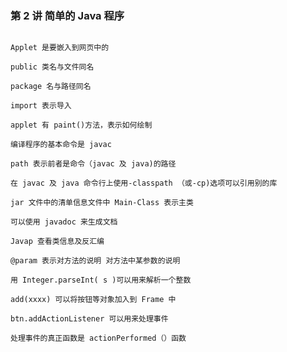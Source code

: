 <!--
 * @Description:
 * @Author: jinxiaojian
 * @Email: jinxiaojian@youxin.com
 * @LastEditors: 靳肖健
 * @Date: 2019-04-07 03:45:04
 * @LastEditTime: 2019-04-07 21:16:16
 -->

### 第 2 讲 简单的 Java 程序

```

Applet 是要嵌入到网页中的

public 类名与文件同名

package 名与路径同名

import 表示导入

applet 有 paint()方法，表示如何绘制

编译程序的基本命令是 javac

path 表示前者是命令（javac 及 java)的路径

在 javac 及 java 命令行上使用-classpath （或-cp)选项可以引用别的库

jar 文件中的清单信息文件中 Main-Class 表示主类

可以使用 javadoc 来生成文档

Javap 查看类信息及反汇编

@param 表示对方法的说明 对方法中某参数的说明

用 Integer.parseInt( s )可以用来解析一个整数

add(xxxx) 可以将按钮等对象加入到 Frame 中

btn.addActionListener 可以用来处理事件

处理事件的真正函数是 actionPerformed（）函数

```
